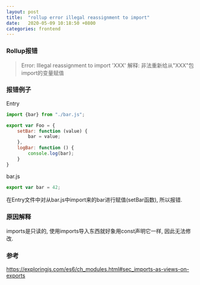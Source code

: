 ```yaml
---
layout: post
title:  "rollup error illegal reassignment to import"
date:   2020-05-09 10:18:50 +0800
categories: frontend
---
```


### Rollup报错
> Error: Illegal reassignment to import 'XXX'
解释: 非法重新给从"XXX"包import的变量赋值
### 报错例子
Entry
```javascript
import {bar} from "./bar.js";

export var Foo = {
    setBar: function (value) {
        bar = value;
    },
    logBar: function () {
        console.log(bar);
    }
}
```
bar.js
```javascript
export var bar = 42;
```

在Entry文件中对从bar.js中import来的bar进行赋值(setBar函数), 所以报错.

### 原因解释
imports是只读的, 使用imports导入东西就好象用const声明它一样, 因此无法修改.
### 参考
https://exploringjs.com/es6/ch_modules.html#sec_imports-as-views-on-exports